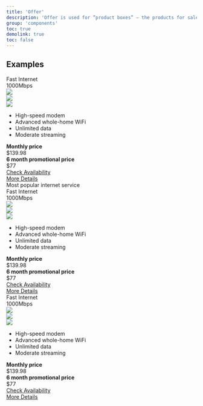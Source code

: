 ```yaml
---
title: 'Offer'
description: 'Offer is used for ”product boxes” – the products for sale.'
group: 'components'
toc: true
demolink: true
toc: false
---
```


## Examples

<div class="row gx-5 gx-md-8 gy-6">
    <div class="row align-items-lg-end gx-5 gx-md-8 gy-6">
        <div class="col-sm-6 col-lg">
            <div class="offer">
                <div class="offer-body">
                    <div class="offer-header">
                        <div class="offer-heading">Fast Internet</div>
                        <div class="offer-subheading font-weight-bold">1000Mbps</div>
                    </div>
                    <div class="offer-torso">
                        <div class="offer-icons">
                            <div class="row align-items-center justify-content-start gx-3">
                                <div class="col-auto">
                                    <div class="offer-icon">
                                        <img class="rounded-circle" src="https://dummyimage.com/54x54/b3b3b3/ffffff.png&text=icon" />
                                    </div>
                                </div>
                                <div class="col-auto">
                                    <div class="offer-icon">
                                        <img class="rounded-circle" src="https://dummyimage.com/54x54/b3b3b3/ffffff.png&text=icon" />
                                    </div>
                                </div>
                                <div class="col-auto">
                                    <div class="offer-icon">
                                        <img class="rounded-circle" src="https://dummyimage.com/54x54/b3b3b3/ffffff.png&text=icon" />
                                    </div>
                                </div>
                            </div>
                        </div>
                        <div class="offer-features ml-n2">
                            <ul class="fa-ul">
                                <li>
                                    <span class="fa-li">
                                        <i class="fas fa-check fa-sm"></i>
                                    </span>
                                    High-speed modem
                                </li>
                                <li>
                                    <span class="fa-li">
                                        <i class="fas fa-check fa-sm"></i>
                                    </span>
                                    Advanced whole-home WiFi
                                </li>
                                <li>
                                    <span class="fa-li">
                                        <i class="fas fa-check fa-sm"></i>
                                    </span>
                                    Unlimited data
                                </li>
                                <li>
                                    <span class="fa-li">
                                        <i class="fas fa-check fa-sm"></i>
                                    </span>
                                    Moderate streaming
                                </li>
                            </ul>    
                        </div>
                        <div class="offer-price offer-price-inactive">
                            <div>
                                <strong>Monthly price</strong>
                            </div>
                            <div class="text-decoration-line-through h5">$139.98</div>
                        </div>
                        <div class="offer-price">
                            <div class="mb-3 fz-sm">
                                <strong>6 month promotional price</strong>
                            </div>
                            <div class="pricetag">
                                <div class="pricetag-body">
                                    <div class="pricetag-price d-flex align-items-end">
                                        <div class="pricetag-figure display-4 font-weight-bold">
                                            $77
                                        </div>
                                        <div class="pricetag-tooltip">
                                            <a class="link-primary" tabindex="0" role="button" data-toggle="popover" data-trigger="focus" title="Dismissible popover" data-content="And here's some amazing content. It's very engaging. Right?"><i class="fas fa-info-circle"></i></a>
                                        </div>
                                    </div>
                                </div>
                            </div>
                        </div>
                    </div>
                    <div class="offer-footer">
                        <div class="mb-2">
                            <a class="btn btn-primary btn-block" href="">Check Availability</a>
                        </div>
                        <div>
                            <a class="btn btn-link btn-block" href="">More Details</a>
                        </div>
                    </div>
                </div>
            </div>
        </div>
        <div class="col-sm-6 col-lg">
            <div class="offer">
                <div class="offer-standout">
                    Most popular internet service
                </div>
                <div class="offer-body">
                    <div class="offer-header">
                        <div class="offer-heading">Fast Internet</div>
                        <div class="offer-subheading font-weight-bold">1000Mbps</div>
                    </div>
                    <div class="offer-torso">
                        <div class="offer-icons">
                            <div class="row align-items-center justify-content-start gx-3">
                                <div class="col-auto">
                                    <div class="offer-icon">
                                        <img class="rounded-circle" src="https://dummyimage.com/54x54/b3b3b3/ffffff.png&text=icon" />
                                    </div>
                                </div>
                                <div class="col-auto">
                                    <div class="offer-icon">
                                        <img class="rounded-circle" src="https://dummyimage.com/54x54/b3b3b3/ffffff.png&text=icon" />
                                    </div>
                                </div>
                                <div class="col-auto">
                                    <div class="offer-icon">
                                        <img class="rounded-circle" src="https://dummyimage.com/54x54/b3b3b3/ffffff.png&text=icon" />
                                    </div>
                                </div>
                            </div>
                        </div>
                        <div class="offer-features ml-n2">
                            <ul class="fa-ul">
                                <li>
                                    <span class="fa-li">
                                        <i class="fas fa-check fa-sm"></i>
                                    </span>
                                    High-speed modem
                                </li>
                                <li>
                                    <span class="fa-li">
                                        <i class="fas fa-check fa-sm"></i>
                                    </span>
                                    Advanced whole-home WiFi
                                </li>
                                <li>
                                    <span class="fa-li">
                                        <i class="fas fa-check fa-sm"></i>
                                    </span>
                                    Unlimited data
                                </li>
                                <li>
                                    <span class="fa-li">
                                        <i class="fas fa-check fa-sm"></i>
                                    </span>
                                    Moderate streaming
                                </li>
                            </ul>    
                        </div>
                        <div class="offer-price offer-price-inactive">
                            <div>
                                <strong>Monthly price</strong>
                            </div>
                            <div class="text-decoration-line-through h5">$139.98</div>
                        </div>
                        <div class="offer-price">
                            <div class="mb-3 fz-sm">
                                <strong>6 month promotional price</strong>
                            </div>
                            <div class="pricetag">
                                <div class="pricetag-body">
                                    <div class="pricetag-price d-flex align-items-end">
                                        <div class="pricetag-figure display-4 font-weight-bold">
                                            $77
                                        </div>
                                        <div class="pricetag-tooltip">
                                            <a class="link-primary" tabindex="0" role="button" data-toggle="popover" data-trigger="focus" title="Dismissible popover" data-content="And here's some amazing content. It's very engaging. Right?"><i class="fas fa-info-circle"></i></a>
                                        </div>
                                    </div>
                                </div>
                            </div>
                        </div>
                    </div>
                    <div class="offer-footer">
                        <div class="mb-2">
                            <a class="btn btn-primary btn-block" href="">Check Availability</a>
                        </div>
                        <div>
                            <a class="btn btn-link btn-block" href="">More Details</a>
                        </div>
                    </div>
                </div>
            </div>
        </div>
        <div class="col-sm-6 col-lg">
            <div class="offer">
                <div class="offer-body">
                    <div class="offer-header">
                        <div class="offer-heading">Fast Internet</div>
                        <div class="offer-subheading font-weight-bold">1000Mbps</div>
                    </div>
                    <div class="offer-torso">
                        <div class="offer-icons">
                            <div class="row align-items-center justify-content-start gx-3">
                                <div class="col-auto">
                                    <div class="offer-icon">
                                        <img class="rounded-circle" src="https://dummyimage.com/54x54/b3b3b3/ffffff.png&text=icon" />
                                    </div>
                                </div>
                                <div class="col-auto">
                                    <div class="offer-icon">
                                        <img class="rounded-circle" src="https://dummyimage.com/54x54/b3b3b3/ffffff.png&text=icon" />
                                    </div>
                                </div>
                                <div class="col-auto">
                                    <div class="offer-icon">
                                        <img class="rounded-circle" src="https://dummyimage.com/54x54/b3b3b3/ffffff.png&text=icon" />
                                    </div>
                                </div>
                            </div>
                        </div>
                        <div class="offer-features ml-n2">
                            <ul class="fa-ul">
                                <li>
                                    <span class="fa-li">
                                        <i class="fas fa-check fa-sm"></i>
                                    </span>
                                    High-speed modem
                                </li>
                                <li>
                                    <span class="fa-li">
                                        <i class="fas fa-check fa-sm"></i>
                                    </span>
                                    Advanced whole-home WiFi
                                </li>
                                <li>
                                    <span class="fa-li">
                                        <i class="fas fa-check fa-sm"></i>
                                    </span>
                                    Unlimited data
                                </li>
                                <li>
                                    <span class="fa-li">
                                        <i class="fas fa-check fa-sm"></i>
                                    </span>
                                    Moderate streaming
                                </li>
                            </ul>    
                        </div>
                        <div class="offer-price offer-price-inactive">
                            <div>
                                <strong>Monthly price</strong>
                            </div>
                            <div class="text-decoration-line-through h5">$139.98</div>
                        </div>
                        <div class="offer-price">
                            <div class="mb-3 fz-sm">
                                <strong>6 month promotional price</strong>
                            </div>
                            <div class="pricetag">
                                <div class="pricetag-body">
                                    <div class="pricetag-price d-flex align-items-end">
                                        <div class="pricetag-figure display-4 font-weight-bold">
                                            $77
                                        </div>
                                        <div class="pricetag-tooltip">
                                            <a class="link-primary" tabindex="0" role="button" data-toggle="popover" data-trigger="focus" title="Dismissible popover" data-content="And here's some amazing content. It's very engaging. Right?"><i class="fas fa-info-circle"></i></a>
                                        </div>
                                    </div>
                                </div>
                            </div>
                        </div>
                    </div>
                    <div class="offer-footer">
                        <div class="mb-2">
                            <a class="btn btn-primary btn-block" href="">Check Availability</a>
                        </div>
                        <div>
                            <a class="btn btn-link btn-block" href="">More Details</a>
                        </div>
                    </div>
                </div>
            </div>
        </div>
    </div>
</div>

